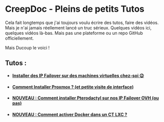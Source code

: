 # CreepDoc - Pleins de petits Tutos
Cela fait longtemps que j'ai toujours voulu écrire des tutos, faire des vidéos. Mais je n'ai jamais réellement lancé un truc sérieux.
Quelques vidéos ici, quelques vidéos là-bas. Mais pas une plateforme ou un repo GitHub officiellement.

Mais Ducoup le voici !



## Tutos : 

* #### [Installer des IP Failover sur des machines virtuelles chez-soi 😉](./OVH)
* #### [Comment Installer Proxmox ? (et petite visite de interface)](./Proxmox)
* #### [NOUVEAU : Comment installer Pterodactyl sur nos IP Failover OVH (ou pas)](./Pterodactyl)
* #### [NOUVEAU : Comment activer Docker dans un CT LXC ?](./ProxDock)


